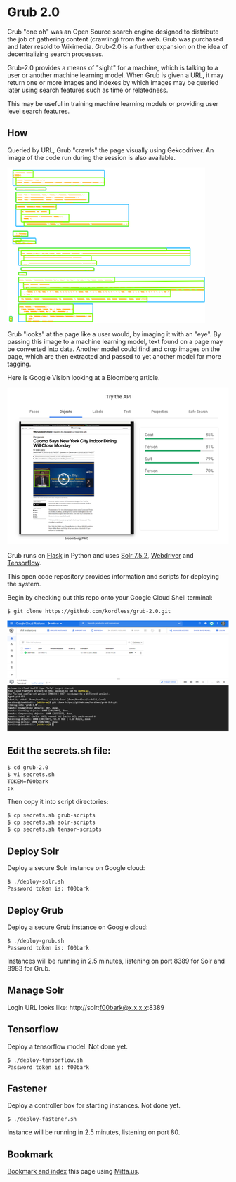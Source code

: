 # Grub 2.0
Grub "one oh" was an Open Source search engine designed to distribute the job of gathering content (crawling) from the web. Grub was purchased and later resold to Wikimedia. Grub-2.0 is a further expansion on the idea of decentralizing search processes.

Grub-2.0 provides a means of "sight" for a machine, which is talking to a user or another machine learning model. When Grub is given a URL, it may return one or more images and indexes by which images may be queried later using search features such as time or relatedness. 

This may be useful in training machine learning models or providing user level search features.

## How
Queried by URL, Grub "crawls" the page visually using Gekcodriver. An image of the code run during the session is also available.

![foo](https://raw.githubusercontent.com/kordless/grub-2.0/main/docs/index.png)

Grub "looks" at the page like a user would, by imaging it with an "eye". By passing this image to a machine learning model, text found on a page may be converted into data. Another model could find and crop images on the page, which are then extracted and passed to yet another model for more tagging.

Here is Google Vision looking at a Bloomberg article.

![andy](https://raw.githubusercontent.com/kordless/grub-2.0/main/docs/googlevision.PNG)

Grub runs on [Flask]() in Python and uses [Solr 7.5.2](https://lucene.apache.org/solr/), [Webdriver](https://github.com/SeleniumHQ/selenium) and [Tensorflow](https://github.com/tensorflow/tensorflow).

This open code repository provides information and scripts for deploying the system.

Begin by checking out this repo onto your Google Cloud Shell terminal:

```
$ git clone https://github.com/kordless/grub-2.0.git
```

![foo](https://github.com/kordless/grub-2.0/blob/main/docs/googlecloud.PNG?raw=true)

## Edit the secrets.sh file:

```
$ cd grub-2.0
$ vi secrets.sh
TOKEN=f00bark
:x
```

Then copy it into script directories:

```
$ cp secrets.sh grub-scripts
$ cp secrets.sh solr-scripts
$ cp secrets.sh tensor-scripts
```

## Deploy Solr
Deploy a secure Solr instance on Google cloud:

```
$ ./deploy-solr.sh
Password token is: f00bark
```

## Deploy Grub
Deploy a secure Grub instance on Google cloud:

```
$ ./deploy-grub.sh
Password token is: f00bark
```

Instances will be running in 2.5 minutes, listening on port 8389 for Solr and 8983 for Grub.

## Manage Solr
Login URL looks like: http://solr:f00bark@x.x.x.x:8389

## Tensorflow
Deploy a tensorflow model. Not done yet.

```
$ ./deploy-tensorflow.sh
Password token is: f00bark
```

## Fastener
Deploy a controller box for starting instances. Not done yet.

```
$ ./deploy-fastener.sh
```

Instance will be running in 2.5 minutes, listening on port 80.

## Bookmark
[Bookmark and index](https://mitta.us/https://github.com/kordless/grub-2.0/) this page using [Mitta.us](https://mitta.us/).
